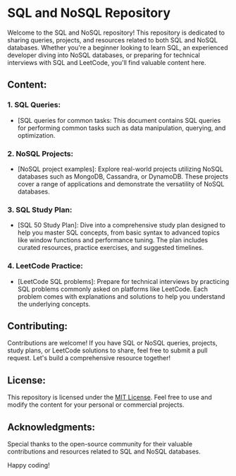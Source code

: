 # SQL and NoSQL Repository

Welcome to the SQL and NoSQL repository! This repository is dedicated to sharing queries, projects, and resources related to both SQL and NoSQL databases. Whether you're a beginner looking to learn SQL, an experienced developer diving into NoSQL databases, or preparing for technical interviews with SQL and LeetCode, you'll find valuable content here.

## Content:

### 1. SQL Queries:
- [SQL queries for common tasks: This document contains SQL queries for performing common tasks such as data manipulation, querying, and optimization.

### 2. NoSQL Projects:
- [NoSQL project examples]: Explore real-world projects utilizing NoSQL databases such as MongoDB, Cassandra, or DynamoDB. These projects cover a range of applications and demonstrate the versatility of NoSQL databases.

### 3. SQL Study Plan:
- [SQL 50 Study Plan]: Dive into a comprehensive study plan designed to help you master SQL concepts, from basic syntax to advanced topics like window functions and performance tuning. The plan includes curated resources, practice exercises, and suggested timelines.

### 4. LeetCode Practice:
- [LeetCode SQL problems]: Prepare for technical interviews by practicing SQL problems commonly asked on platforms like LeetCode. Each problem comes with explanations and solutions to help you understand the underlying concepts.

## Contributing:
Contributions are welcome! If you have SQL or NoSQL queries, projects, study plans, or LeetCode solutions to share, feel free to submit a pull request. Let's build a comprehensive resource together!

## License:
This repository is licensed under the [MIT License](/LICENSE). Feel free to use and modify the content for your personal or commercial projects.

## Acknowledgments:
Special thanks to the open-source community for their valuable contributions and resources related to SQL and NoSQL databases.

Happy coding!
